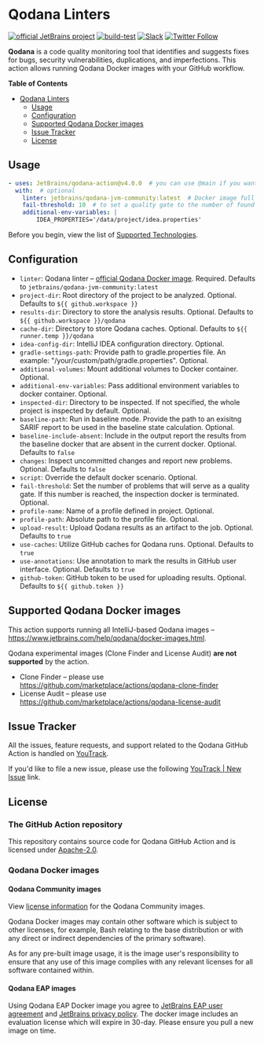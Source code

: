# Qodana Linters

[![official JetBrains project](https://jb.gg/badges/official.svg)][jb:confluence-on-gh]
[![build-test](https://github.com/jetbrains/qodana-action/actions/workflows/test.yml/badge.svg)][gh:build]
[![Slack](https://img.shields.io/badge/Slack-%23qodana-blue)][jb:slack]
[![Twitter Follow](https://img.shields.io/twitter/follow/QodanaEvolves?style=flat)][jb:twitter]


**Qodana** is a code quality monitoring tool that identifies and suggests fixes for bugs, security vulnerabilities, duplications, and imperfections. This action allows running Qodana Docker images with your GitHub workflow.

**Table of Contents**

<!-- toc -->

- [Qodana Linters](#qodana-linters)
    - [Usage](#usage)
    - [Configuration](#configuration)
    - [Supported Qodana Docker images](#supported-qodana-docker-images)
    - [Issue Tracker](#issue-tracker)
    - [License](#license)

<!-- tocstop -->

## Usage

```yaml
- uses: JetBrains/qodana-action@v4.0.0  # you can use @main if you want to use the latest version
  with:  # optional
    linter: jetbrains/qodana-jvm-community:latest  # Docker image full name with a tag
    fail-threshold: 10  # to set a quality gate to the number of found problems
    additional-env-variables: |
        IDEA_PROPERTIES='/data/project/idea.properties'
```

Before you begin, view the list of [Supported Technologies](https://www.jetbrains.com/help/qodana/supported-technologies.html).

## Configuration

- `linter`: Qodana linter – [official Qodana Docker image](#supported-qodana-docker-images). Required. Defaults to `jetbrains/qodana-jvm-community:latest`
- `project-dir`: Root directory of the project to be analyzed. Optional. Defaults to `${{ github.workspace }}`
- `results-dir`: Directory to store the analysis results. Optional. Defaults to `${{ github.workspace }}/qodana`
- `cache-dir`: Directory to store Qodana caches. Optional. Defaults to `${{ runner.temp }}/qodana`
- `idea-config-dir`: IntelliJ IDEA configuration directory. Optional.
- `gradle-settings-path`: Provide path to gradle.properties file. An example: "/your/custom/path/gradle.properties". Optional.
- `additional-volumes`: Mount additional volumes to Docker container. Optional.
- `additional-env-variables`: Pass additional environment variables to docker container. Optional.
- `inspected-dir`: Directory to be inspected. If not specified, the whole project is inspected by default. Optional.
- `baseline-path`: Run in baseline mode. Provide the path to an exisitng SARIF report to be used in the baseline state calculation. Optional.
- `baseline-include-absent`: Include in the output report the results from the baseline docker that are absent in the current docker. Optional. Defaults to `false`
- `changes`: Inspect uncommitted changes and report new problems. Optional. Defaults to `false`
- `script`: Override the default docker scenario. Optional.
- `fail-threshold`: Set the number of problems that will serve as a quality gate. If this number is reached, the inspection docker is terminated. Optional.
- `profile-name`: Name of a profile defined in project. Optional.
- `profile-path`: Absolute path to the profile file. Optional.
- `upload-result`: Upload Qodana results as an artifact to the job. Optional. Defaults to `true`
- `use-caches`: Utilize GitHub caches for Qodana runs. Optional. Defaults to `true`
- `use-annotations`: Use annotation to mark the results in GitHub user interface. Optional. Defaults to `true`
- `github-token`: GitHub token to be used for uploading results. Optional. Defaults to `${{ github.token }}`

## Supported Qodana Docker images

This action supports running all IntelliJ-based Qodana images – https://www.jetbrains.com/help/qodana/docker-images.html.

Qodana experimental images (Clone Finder and License Audit) **are not supported** by the action.
- Clone Finder – please use https://github.com/marketplace/actions/qodana-clone-finder
- License Audit – please use https://github.com/marketplace/actions/qodana-license-audit

## Issue Tracker

All the issues, feature requests, and support related to the Qodana GitHub Action is handled on [YouTrack][youtrack].

If you'd like to file a new issue, please use the following [YouTrack | New Issue][youtrack-new-issue] link.

## License

### The GitHub Action repository

This repository contains source code for Qodana GitHub Action and is licensed under [Apache-2.0](./LICENSE).

### Qodana Docker images

#### Qodana Community images

View [license information](https://www.jetbrains.com/legal/?fromFooter#licensing) for the Qodana Community images.

Qodana Docker images may contain other software which is subject to other licenses, for example, Bash relating to the base distribution or with any direct or indirect dependencies of the primary software).

As for any pre-built image usage, it is the image user's responsibility to ensure that any use of this image complies with any relevant licenses for all software contained within.

#### Qodana EAP images

Using Qodana EAP Docker image you agree to [JetBrains EAP user agreement](https://www.jetbrains.com/legal/docs/toolbox/user_eap/) and [JetBrains privacy policy](https://www.jetbrains.com/legal/docs/privacy/privacy/). The docker image includes an evaluation license which will expire in 30-day. Please ensure you pull a new image on time.

[gh:build]: https://github.com/jetbrains/qodana-action/actions/workflows/test.yml
[youtrack]: https://youtrack.jetbrains.com/issues/QD
[youtrack-new-issue]: https://youtrack.jetbrains.com/newIssue?project=QD&c=Platform%20GitHub%20Action
[jb:confluence-on-gh]: https://confluence.jetbrains.com/display/ALL/JetBrains+on+GitHub
[jb:slack]: https://jb.gg/qodana-slack
[jb:twitter]: https://twitter.com/QodanaEvolves